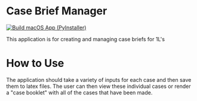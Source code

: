 # Case Brief Manager
[![Build macOS App (PyInstaller)](https://github.com/BennyWestsyde/Case_Briefs/actions/workflows/compile.yml/badge.svg)](https://github.com/BennyWestsyde/Case_Briefs/actions/workflows/compile.yml)

This application is for creating and managing case briefs for 1L's

# How to Use
The application should take a variety of inputs for each case and then save them to latex files. The user can then view these individual cases or render a "case booklet" with all of the cases that have been made.
